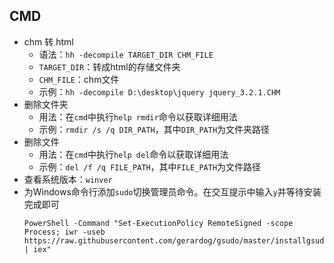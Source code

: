 ## CMD 
* chm 转 html 
    * 语法：`hh -decompile TARGET_DIR CHM_FILE`
    * `TARGET_DIR`：转成html的存储文件夹
    * `CHM_FILE`：chm文件
    * 示例：`hh -decompile D:\desktop\jquery jquery_3.2.1.CHM`
* 删除文件夹
    * 用法：在`cmd`中执行`help rmdir`命令以获取详细用法
    * 示例：`rmdir /s /q DIR_PATH`，其中`DIR_PATH`为文件夹路径
* 删除文件
    * 用法：在`cmd`中执行`help del`命令以获取详细用法
    * 示例：`del /f /q FILE_PATH`，其中`FILE_PATH`为文件路径
* 查看系统版本：`winver`
* 为Windows命令行添加`sudo`切换管理员命令。在交互提示中输入`y`并等待安装完成即可
    ```
    PowerShell -Command "Set-ExecutionPolicy RemoteSigned -scope Process; iwr -useb https://raw.githubusercontent.com/gerardog/gsudo/master/installgsudo.ps1 | iex"
    ```
